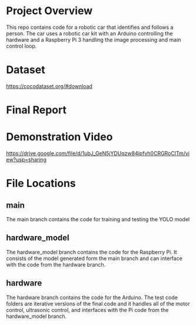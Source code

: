 # Project Overview
This repo contains code for a robotic car that identifies and follows a person. The car uses a robotic car kit with an Arduino controlling the hardware and a Raspberry Pi 3 handling the image processing and main control loop.

# Dataset
https://cocodataset.org/#download

# Final Report


# Demonstration Video
https://drive.google.com/file/d/1ubJ_GeN5jYDUqzw84ipfvh0CRGRoClTm/view?usp=sharing

# File Locations
## main
The main branch contains the code for training and testing the YOLO model

## hardware_model
The hardware_model branch contains the code for the Raspberry Pi. It consists of the model generated form the main branch and can interface with the code from the hardware branch.

## hardware
The hardware branch contains the code for the Arduino. The test code folders are iterative versions of the final code and it handles all of the motor control, ultrasonic control, and interfaces with the Pi code from the hardware_model branch.
